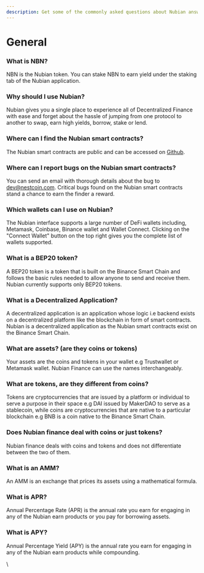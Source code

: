 ```yaml
---
description: Get some of the commonly asked questions about Nubian answered here.
---
```


# General

### What is NBN?

NBN is the Nubian token. You can stake NBN to earn yield under the staking tab of the Nubian application.

### Why should I use Nubian?

Nubian gives you a single place to experience all of Decentralized Finance with ease and forget about the hassle of jumping from one protocol to another to swap, earn high yields, borrow, stake or lend.

### Where can I find the Nubian smart contracts? 

The Nubian smart contracts are public and can be accessed on [Github](https://github.com/NescoinCo).

### Where can I report bugs on the Nubian smart contracts?

You can send an email with thorough details about the bug to dev@nestcoin.com. Critical bugs found on the Nubian smart contracts stand a chance to earn the finder a reward.

### Which wallets can I use on Nubian?

The Nubian interface supports a large number of DeFi wallets including, Metamask, Coinbase, Binance wallet and Wallet Connect. Clicking on the "Connect Wallet" button on the top right gives you the complete list of wallets supported.

### What is a BEP20 token?

A BEP20 token is a token that is built on the Binance Smart Chain and follows the basic rules needed to allow anyone to send and receive them. Nubian currently supports only BEP20 tokens.

### What is a Decentralized Application?

A decentralized application is an application whose logic i.e backend exists on a decentralized platform like the blockchain in form of smart contracts. Nubian is a decentralized application as the Nubian smart contracts exist on the Binance Smart Chain.

### What are assets? (are they coins or tokens)

Your assets are the coins and tokens in your wallet e.g Trustwallet or Metamask wallet. Nubian Finance can use the names interchangeably.

### What are tokens, are they different from coins?

Tokens are cryptocurrencies that are issued by a platform or individual to serve a purpose in their space e.g DAI issued by MakerDAO to serve as a stablecoin, while coins are cryptocurrencies that are native to a particular blockchain e.g BNB is a coin native to the Binance Smart Chain. 

### Does Nubian finance deal with coins or just tokens?

Nubian finance deals with coins and tokens and does not differentiate between the two of them.

### What is an AMM?

An AMM is an exchange that prices its assets using a mathematical formula.

### What is APR?

Annual Percentage Rate (APR) is the annual rate you earn for engaging in any of the Nubian earn products or you pay for borrowing assets.

### What is APY?

Annual Percentage Yield (APY) is the annual rate you earn for engaging in any of the Nubian earn products while compounding.



\
